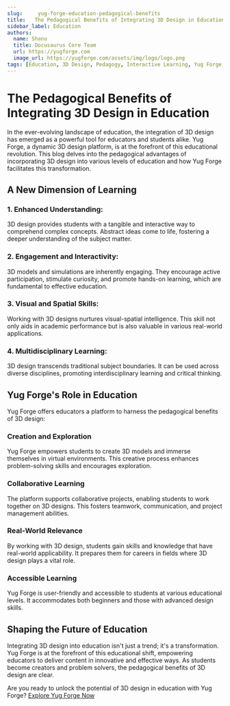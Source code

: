 ```yaml
---
slug:     yug-forge-education-pedagogical-benefits
title:   The Pedagogical Benefits of Integrating 3D Design in Education
sidebar_label: Education
authors:
  name: Shanu
  title: Docusaurus Core Team
  url: https://yugforge.com
  image_url: https://yugforge.com/assets/img/logo/logo.png
tags: [Education, 3D Design, Pedagogy, Interactive Learning, Yug Forge, docusaurus]
---
```


# The Pedagogical Benefits of Integrating 3D Design in Education

In the ever-evolving landscape of education, the integration of 3D design has emerged as a powerful tool for educators and students alike. Yug Forge, a dynamic 3D design platform, is at the forefront of this educational revolution. This blog delves into the pedagogical advantages of incorporating 3D design into various levels of education and how Yug Forge facilitates this transformation.

## A New Dimension of Learning

### 1. **Enhanced Understanding**: 

3D design provides students with a tangible and interactive way to comprehend complex concepts. Abstract ideas come to life, fostering a deeper understanding of the subject matter.

### 2. **Engagement and Interactivity**: 

3D models and simulations are inherently engaging. They encourage active participation, stimulate curiosity, and promote hands-on learning, which are fundamental to effective education.

### 3. **Visual and Spatial Skills**: 

Working with 3D designs nurtures visual-spatial intelligence. This skill not only aids in academic performance but is also valuable in various real-world applications.

### 4. **Multidisciplinary Learning**: 

3D design transcends traditional subject boundaries. It can be used across diverse disciplines, promoting interdisciplinary learning and critical thinking.

## Yug Forge's Role in Education

Yug Forge offers educators a platform to harness the pedagogical benefits of 3D design:

### **Creation and Exploration**

Yug Forge empowers students to create 3D models and immerse themselves in virtual environments. This creative process enhances problem-solving skills and encourages exploration.

### **Collaborative Learning**

The platform supports collaborative projects, enabling students to work together on 3D designs. This fosters teamwork, communication, and project management abilities.

### **Real-World Relevance**

By working with 3D design, students gain skills and knowledge that have real-world applicability. It prepares them for careers in fields where 3D design plays a vital role.

### **Accessible Learning**

Yug Forge is user-friendly and accessible to students at various educational levels. It accommodates both beginners and those with advanced design skills.

## Shaping the Future of Education

Integrating 3D design into education isn't just a trend; it's a transformation. Yug Forge is at the forefront of this educational shift, empowering educators to deliver content in innovative and effective ways. As students become creators and problem solvers, the pedagogical benefits of 3D design are clear.

Are you ready to unlock the potential of 3D design in education with Yug Forge? [Explore Yug Forge Now](https://www.yug)
